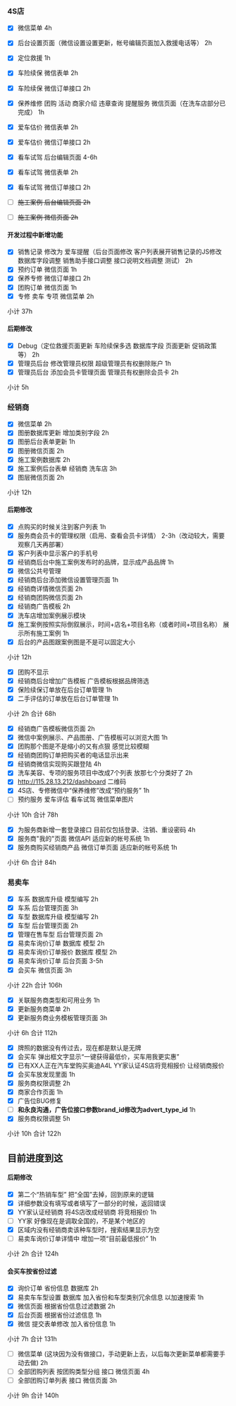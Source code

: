 ### 4S店

- [x] 微信菜单 4h
- [x] 后台设置页面（微信设置设置更新，帐号编辑页面加入救援电话等） 2h

- [x] 定位救援 1h
- [x] 车险续保 微信表单 2h
- [x] 车险续保 微信订单接口 2h
- [x] 保养维修 团购 活动 商家介绍 违章查询 提醒服务 微信页面（在洗车店部分已完成） 1h
- [x] 爱车估价 微信表单 2h
- [x] 爱车估价 微信订单接口 2h
- [x] 看车试驾 后台编辑页面 4-6h
- [x] 看车试驾 微信表单 2h
- [x] 看车试驾 微信订单接口 2h
- [ ] ~~施工案例 后台编辑页面 2h~~
- [ ] ~~施工案例 微信页面 2h~~

#### 开发过程中新增功能

- [x] 销售记录 修改为 爱车提醒（后台页面修改 客户列表展开销售记录的JS修改 数据库字段调整 销售助手接口调整 接口说明文档调整 测试） 2h
- [x] 预约订单 微信页面 1h
- [x] 保养专修 微信订单接口 2h
- [x] 团购订单 微信页面 1h
- [x] 专修 卖车 专项 微信菜单 2h

小计 37h


#### 后期修改

- [x] Debug（定位救援页面更新 车险续保多选 数据库字段 页面更新 促销政策 等） 2h
- [x] 管理员后台 修改管理员权限 超级管理员有权删除账户 1h
- [x] 管理员后台 添加会员卡管理页面 管理员有权删除会员卡 2h

小计 5h


### 经销商

- [x] 微信菜单 2h
- [x] 图册数据库更新 增加类别字段 2h
- [x] 图册后台表单更新 1h
- [x] 图册微信页面 2h
- [x] 施工案例数据库 2h
- [x] 施工案例后台表单 经销商 洗车店 3h
- [x] 图层微信页面 2h

小计 12h

#### 后期修改

- [x] 点购买的时候关注到客户列表 1h
- [x] 服务商会员卡的管理权限（启用、查看会员卡详情） 2-3h（改动较大，需要观察几天再部署）
- [x] 客户列表中显示客户的手机号
- [x] 经销商后台中施工案例发布时的品牌，显示成产品品牌 1h
- [x] 微信公共号管理
- [x] 经销商后台添加微信设置管理页面 1h
- [x] 经销商详情微信页面 2h
- [x] 经销商团购微信页面 2h
- [x] 经销商广告模板 2h
- [x] 洗车店增加案例展示模块
- [x] 施工案例按照实际倒叙展示，时间+店名+项目名称（或者时间+项目名称） 展示所有施工案例 1h
- [x] 后台的产品图跟案例图是不是可以固定大小

小计 12h

- [x] 团购不显示
- [x] 经销商后台增加广告模板 广告模板根据品牌筛选
- [x] 保险续保订单放在后台订单管理 1h
- [x] 二手评估的订单放在后台订单管理 1h

小计 2h
合计 68h

- [x] 经销商广告模板微信页面 2h
- [x] 微信中案例展示、产品图册、广告模板可以浏览大图 1h
- [x] 团购那个图是不是缩小的又有点狠 感觉比较模糊
- [x] 经销商团购订单把购买者的电话显示出来
- [x] 经销商微信实现购买跟登陆 4h 
- [x] 洗车美容、专项的服务项目中改成7个列表 放那七个分类好了 2h
- [x] http://115.28.13.212/dashboard 二维码
- [x] 4S店、专修微信中“保养维修”改成“预约服务” 1h
- [ ] 预约服务 爱车评估 看车试驾 微信菜单图片

小计 10h
合计 78h

- [x] 为服务商新增一套登录接口 目前仅包括登录、注销、重设密码 4h
- [x] 服务商"我的"页面 微信API 适应新的帐号系统 1h
- [x] 服务商购买经销商产品 微信订单页面 适应新的帐号系统 1h

小计 6h
合计 84h

### 易卖车

- [x] 车系 数据库升级 模型编写 2h
- [x] 车系 后台管理页面 3h
- [x] 车型 数据库升级 模型编写 2h
- [x] 车型 后台管理页面 2h
- [x] 管理在售车型 后台管理页面 2h
- [x] 易卖车询价订单 数据库 模型 2h
- [x] 易卖车询价订单报价 数据库 模型 2h
- [x] 易卖车询价订单 后台页面 3-5h
- [x] 会买车 微信页面 3h

小计 22h 
合计 106h

- [x] 关联服务商类型和可用业务 1h
- [x] 更新服务商菜单 2h
- [x] 更新服务商业务模板管理页面 3h

小计 6h 
合计 112h

- [x] 牌照的数据没有传过去，现在都是默认是无牌
- [x] 会买车 弹出框文字显示“一键获得最低价，买车用我更实惠”
- [x] 已有XX人正在汽车堂购买奥迪A4L YY家认证4S店将竞相报价 让经销商报价
- [x] 会买车放发现里面 1h
- [x] 服务商权限调整 2h
- [x] 商家合作页面 1h
- [x] 广告位BUG修复
- [ ] **和永良沟通，广告位接口参数brand_id修改为advert_type_id** 1h
- [x] 服务商权限调整 5h

小计 10h
合计 122h

目前进度到这
---

#### 后期修改

- [x] 第二个“热销车型” 把“全国”去掉，回到原来的逻辑
- [x] 详细参数没有填写或者填写了一部分的时候，返回错误
- [x] YY家认证经销商 将4S店改成经销商 将竞相报价 1h
- [ ] YY家 好像现在是调取全国的，不是某个地区的
- [x] 区域内没有经销商卖该种车型时，搜索结果显示为空
- [ ] 易卖车询价订单详情中 增加一项“目前最低报价” 1h

小计 2h
合计 124h

#### 会买车按省份过滤

- [x] 询价订单 省份信息 数据库 2h
- [x] 易卖车车型设置 数据库 加入省份和车型类别冗余信息 以加速搜索 1h
- [x] 微信页面 根据省份信息过滤数据 2h
- [x] 后台页面 根据省份过滤信息 1h
- [x] 微信 提交表单修改 加入省份信息 1h

小计 7h
合计 131h

- [ ] 微信菜单 (这块因为没有做接口，手动更新上去，以后每次更新菜单都需要手动去做) 2h
- [ ] 全部团购列表 按团购类型分组 接口 微信页面 4h
- [ ] 全部团购订单列表 接口 微信页面 3h

小计 9h
合计 140h
